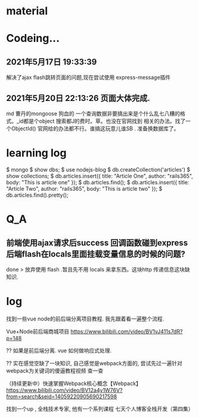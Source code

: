 # material




# Codeing...


## 2021年5月17日 19:33:39

解决了ajax flash跳转页面的问题,现在尝试使用 express-message插件

## 2021年5月20日 22:13:26 页面大体完成. 

md 曹丹的mongoose 狗血的 一个查询数据非要搞出来是个什么乱七八糟的格式。_id都是个object
搜索都J的费时。草。也没在官网找到 相关的办法。找了一个ObjectId() 官网给的办法都不行。谁搞这玩意儿谁SB
. 准备换数据库了。


# learning log

$ mongo
$ show dbs;
$ use nodejs-blog
$ db.createCollection('articles')
$ show collections;
$ db.articles.insert({ title: "Article One", author: "rails365", body: "This is article one" });
$ db.articles.find();
$ db.articles.insert({ title: "Article Two", author: "rails365", body: "This is article two" });
$ db.articles.find().pretty();

# Q_A

## 前端使用ajax请求后success 回调函数碰到express后端flash在locals里面挂载变量信息的时候的问题?

  done > 放弃使用 flash .暂且先不用 locals 来拿东西。这块http 传递信息这块缺知识.

# log

找到一些vue node的前后端分离项目教程. 我先跟着看一遍整个流程.

Vue+Node前后端商城项目  https://www.bilibili.com/video/BV1vJ411s7dR?p=148

?? 如果是前后端分离. vue 如何做响应式处理.

?? 实在感觉空缺了一块知识, 自己感觉是webpack方面的, 尝试先过一遍针对webpack为关键词的傻逼教程视频 查一查

（持续更新中）快速掌握Webpack核心概念【Webpack】  https://www.bilibili.com/video/BV12a4y1W76V?from=search&seid=14059220905690217598

找到一个up , 全栈技术专家, 他有一个系列课程  七天个人博客全栈开发（第四集）




















